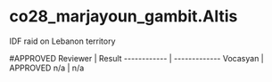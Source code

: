 # co28_marjayoun_gambit.Altis
IDF raid on Lebanon territory

#APPROVED
Reviewer | Result 
------------ | -------------
Vocasyan | APPROVED
n/a | n/a
